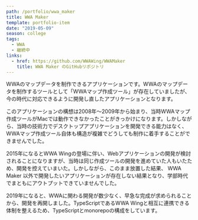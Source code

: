```yaml
---
path: /portfolio/wwa_maker
title: WWA Maker
template: portfolio-item
date: "2019-05-09"
season: college
tags:
  - WWA
  - 継続中
links:
  - href: https://github.com/WWAWing/WWAMaker
    title: WWA Maker のGitHubリポジトリ
---
```


WWAのマップデータを制作できるアプリケーションです。WWAのマップデータを制作するツールとして「WWAマップ作成ツール」が存在していましたが、今の時代に対応できるように開発し直したアプリケーションとなります。

このアプリケーションの構想は2008年～2009年から始まり、当時WWAマップ作成ツールがMacでは動作できなかったことがきっかけになります。しかしながら、当時の技術力でデスクトップアプリケーションを開発できる能力はなく、WWAマップ作成ツール自体も構造が複雑でどうしても制作に着手することができませんでした。

2015年になるとWWA Wingの登場に伴い、Webアプリケーションの開発が検討されることになりますが、当時は同じ作成ツールの開発を進めていた人もいたため、開発を控えていまいた。しかしながら、このまま放置した結果、 WWA Maker 以外で開発したいアプリケーションが存在しない結果となり、学部時代でまともにアウトプットできていませんでした。

2019年になると、WWAに関わる開発が数少なく、早急な完成が求められることから、開発を再開しました。TypeScriptであるWWA Wingと相互に連携できる体制を整えるため、TypeScriptとmonorepoの構成をしています。
